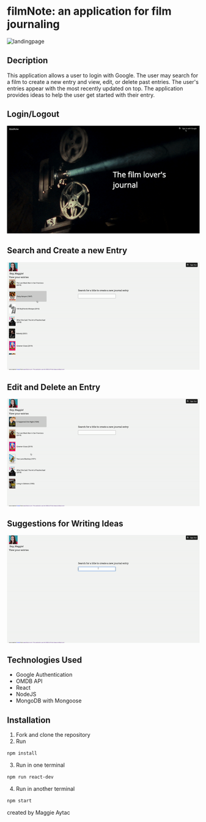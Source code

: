 # filmNote: an application for film journaling
![landingpage][landingpage]

## Decription
This application allows a user to login with Google. The user may search for a film to create a new entry and view, edit, or delete past entries. The user's entries appear with the most recently updated on top. The application provides ideas to help the user get started with their entry.

## Login/Logout
![login][login]

## Search and Create a new Entry
![searchcreate][searchcreate]

## Edit and Delete an Entry
![editdelete][editdelete]

## Suggestions for Writing Ideas
![ideas][ideas]

## Technologies Used
- Google Authentication
- OMDB API
- React
- NodeJS
- MongoDB with Mongoose

## Installation
1. Fork and clone the repository
2. Run
```bash
npm install
```
3. Run in one terminal
```bash
npm run react-dev
```
4. Run in another terminal
```bash
npm start
```

created by Maggie Aytac

[landingpage]: landingpage.png
[login]: login.gif
[searchcreate]: searchcreate.gif
[editdelete]: editdelete.gif
[ideas]: ideas.gif

